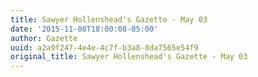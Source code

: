 ```yaml
---
title: Sawyer Hollenshead's Gazette - May 03
date: '2015-11-08T18:00:08-05:00'
author: Gazette
uuid: a2a9f247-4e4e-4c7f-b3a8-8da7565e54f9
original_title: Sawyer Hollenshead's Gazette - May 03
---
```


